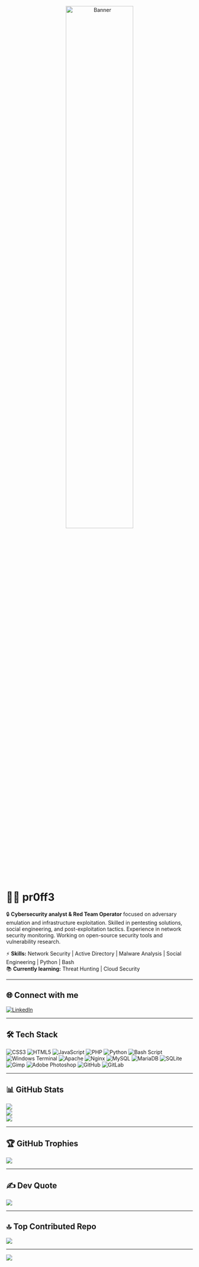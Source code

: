 <p align="center">
  <img src="https://github.com/user-attachments/assets/d62c6397-29e8-44e8-938c-ba7f105842f4" alt="Banner" width="60%">

</p>

# 👨‍💻 pr0ff3

🔒 **Cybersecurity analyst & Red Team Operator** focused on adversary emulation and infrastructure exploitation. Skilled in pentesting solutions, social engineering, and post-exploitation tactics. Experience in network security monitoring. Working on open-source security tools and vulnerability research.

⚡ **Skills:** Network Security | Active Directory | Malware Analysis | Social Engineering | Python | Bash  
📚 **Currently learning:** Threat Hunting | Cloud Security

---

## 🌐 Connect with me

[![LinkedIn](https://img.shields.io/badge/LinkedIn-%230077B5.svg?logo=linkedin&logoColor=white)](https://linkedin.com/in/pr0ff3)

---

## 🛠️ Tech Stack

![CSS3](https://img.shields.io/badge/css3-%231572B6.svg?style=plastic&logo=css3&logoColor=white)
![HTML5](https://img.shields.io/badge/html5-%23E34F26.svg?style=plastic&logo=html5&logoColor=white)
![JavaScript](https://img.shields.io/badge/javascript-%23323330.svg?style=plastic&logo=javascript&logoColor=%23F7DF1E)
![PHP](https://img.shields.io/badge/php-%23777BB4.svg?style=plastic&logo=php&logoColor=white)
![Python](https://img.shields.io/badge/python-3670A0?style=plastic&logo=python&logoColor=ffdd54)
![Bash Script](https://img.shields.io/badge/bash_script-%23121011.svg?style=plastic&logo=gnu-bash&logoColor=white)
![Windows Terminal](https://img.shields.io/badge/Windows%20Terminal-%234D4D4D.svg?style=plastic&logo=windows-terminal&logoColor=white)
![Apache](https://img.shields.io/badge/apache-%23D42029.svg?style=plastic&logo=apache&logoColor=white)
![Nginx](https://img.shields.io/badge/nginx-%23009639.svg?style=plastic&logo=nginx&logoColor=white)
![MySQL](https://img.shields.io/badge/mysql-4479A1.svg?style=plastic&logo=mysql&logoColor=white)
![MariaDB](https://img.shields.io/badge/MariaDB-003545?style=plastic&logo=mariadb&logoColor=white)
![SQLite](https://img.shields.io/badge/sqlite-%2307405e.svg?style=plastic&logo=sqlite&logoColor=white)
![Gimp](https://img.shields.io/badge/Gimp-657D8B?style=plastic&logo=gimp&logoColor=FFFFFF)
![Adobe Photoshop](https://img.shields.io/badge/adobe%20photoshop-%2331A8FF.svg?style=plastic&logo=adobe%20photoshop&logoColor=white)
![GitHub](https://img.shields.io/badge/github-%23121011.svg?style=plastic&logo=github&logoColor=white)
![GitLab](https://img.shields.io/badge/gitlab-%23181717.svg?style=plastic&logo=gitlab&logoColor=white)

---

## 📊 GitHub Stats

![](https://github-readme-stats.vercel.app/api?username=sPROFFEs&theme=neon&hide_border=false&include_all_commits=false&count_private=false)  
![](https://github-readme-streak-stats.herokuapp.com/?user=sPROFFEs&theme=neon&hide_border=false)  
![](https://github-readme-stats.vercel.app/api/top-langs/?username=sPROFFEs&theme=neon&hide_border=false&include_all_commits=false&count_private=false&layout=compact)

---

## 🏆 GitHub Trophies

![](https://github-profile-trophy.vercel.app/?username=sPROFFEs&theme=neon&no-frame=false&no-bg=true&margin-w=4)

---

## ✍️ Dev Quote

![](https://quotes-github-readme.vercel.app/api?type=horizontal&theme=radical)

---

## 🔝 Top Contributed Repo

![](https://github-contributor-stats.vercel.app/api?username=sPROFFEs&limit=5&theme=neon&combine_all_yearly_contributions=true)

---

[![](https://visitcount.itsvg.in/api?id=sPROFFEs&icon=0&color=0)](https://visitcount.itsvg.in)

